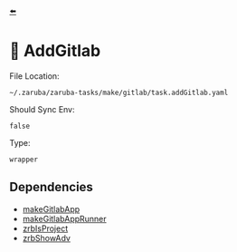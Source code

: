 [⬅️](../README.md)

# 🍃 AddGitlab

File Location:

    ~/.zaruba/zaruba-tasks/make/gitlab/task.addGitlab.yaml

Should Sync Env:

    false

Type:

    wrapper


## Dependencies

* [makeGitlabApp](makeGitlabApp.md)
* [makeGitlabAppRunner](makeGitlabAppRunner.md)
* [zrbIsProject](zrbIsProject.md)
* [zrbShowAdv](zrbShowAdv.md)
